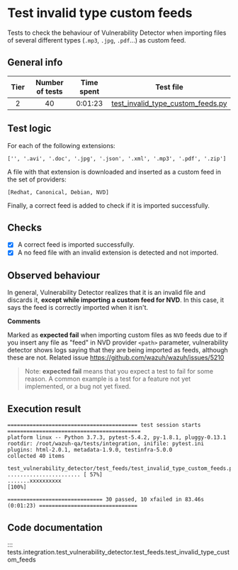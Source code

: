 # Test invalid type custom feeds

Tests to check the behaviour of Vulnerability Detector when importing files of several different types (`.mp3`, `.jpg`,
`.pdf`...) as custom feed.

## General info

|Tier | Number of tests | Time spent| Test file |
|:--:|:--:|:--:|:--:|
| 2 | 40 | 0:01:23 | [test_invalid_type_custom_feeds.py](../../../test_feeds/test_invalid_type_custom_feeds.py)|

## Test logic

For each of the following extensions:

```
['', '.avi', '.doc', '.jpg', '.json', '.xml', '.mp3', '.pdf', '.zip']
```

A file with that extension is downloaded and inserted as a custom feed in the set of providers:

```
[Redhat, Canonical, Debian, NVD]
```

Finally, a correct feed is added to check if it is imported successfully.

## Checks

- [x] A correct feed is imported successfully.
- [x] A no feed file with an invalid extension is detected and not imported.

## Observed behaviour

In general, Vulnerability Detector realizes that it is an invalid file and discards it,
**except while importing a custom feed for NVD**. In this case, it says the feed is correctly imported when it isn't.

**Comments**

Marked as **expected fail** when importing custom files as `NVD` feeds due to if you insert any file as "feed" in
NVD provider `<path>` parameter, vulnerability detector shows logs saying that they are being imported as
feeds, although these are not. Related issue https://github.com/wazuh/wazuh/issues/5210

> Note: **expected fail** means that you expect a test to fail for some reason. A common example is a test for a feature
not yet implemented, or a bug not yet fixed.

## Execution result

```
========================================= test session starts ==========================================
platform linux -- Python 3.7.3, pytest-5.4.2, py-1.8.1, pluggy-0.13.1
rootdir: /root/wazuh-qa/tests/integration, inifile: pytest.ini
plugins: html-2.0.1, metadata-1.9.0, testinfra-5.0.0
collected 40 items

test_vulnerability_detector/test_feeds/test_invalid_type_custom_feeds.py ....................... [ 57%]
.......xxxxxxxxxx                                                                                [100%]

============================== 30 passed, 10 xfailed in 83.46s (0:01:23) ===============================
```

## Code documentation   

::: tests.integration.test_vulnerability_detector.test_feeds.test_invalid_type_custom_feeds